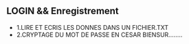   LOGIN && Enregistrement
-
-    1.LIRE ET ECRIS LES DONNES DANS UN FICHIER.TXT
-    2.CRYPTAGE DU MOT DE PASSE EN CESAR BIENSUR........
